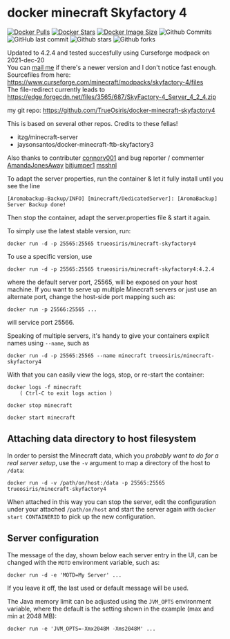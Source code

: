 # docker minecraft Skyfactory 4

[![Docker Pulls](https://badgen.net/docker/pulls/trueosiris/minecraft-skyfactory4?icon=docker&label=pulls)](https://hub.docker.com/r/trueosiris/minecraft-skyfactory4/) [![Docker Stars](https://badgen.net/docker/stars/trueosiris/minecraft-skyfactory4?icon=docker&label=stars)](https://hub.docker.com/r/trueosiris/minecraft-skyfactory4/) [![Docker Image Size](https://badgen.net/docker/size/trueosiris/minecraft-skyfactory4?icon=docker&label=image%20size)](https://hub.docker.com/r/trueosiris/minecraft-skyfactory4/) ![Github Commits](https://badgen.net/github/commits/trueosiris/docker-minecraft-skyfactory4?icon=github&label=commits) ![GitHub last commit](https://badgen.net/github/last-commit/trueosiris/docker-minecraft-skyfactory4?icon=github&label=last%20commit) ![Github stars](https://badgen.net/github/stars/trueosiris/docker-minecraft-skyfactory4?icon=github&label=stars) ![Github forks](https://badgen.net/github/forks/trueosiris/docker-minecraft-skyfactory4?icon=github&label=forks)

Updated to 4.2.4 and tested succesfully using Curseforge modpack on 2021-dec-20<br>
You can [mail me](mailto:tim@chaubet.be) if there's a newer version and I don't notice fast enough.<br>
Sourcefiles from here: https://www.curseforge.com/minecraft/modpacks/skyfactory-4/files<br>
The file-redirect currently leads to https://edge.forgecdn.net/files/3565/687/SkyFactory-4_Server_4_2_4.zip

my git repo: https://github.com/TrueOsiris/docker-minecraft-skyfactory4
    
This is based on several other repos. Credits to these fellas! <br>
- itzg/minecraft-server<br>
- jaysonsantos/docker-minecraft-ftb-skyfactory3

Also thanks to contributer [connorv001](https://github.com/connorv001) and bug reporter / commenter [AmandaJonesAway](https://github.com/AmandaJonesAway) [bitjumper1](https://github.com/bitjumper1) [msshnl](https://github.com/msshnl)

To adapt the server properties, run the container & let it fully install until you see the line

    [Aromabackup-Backup/INFO] [minecraft/DedicatedServer]: [AromaBackup] Server Backup done!

Then stop the container, adapt the server.properties file & start it again.

To simply use the latest stable version, run:

    docker run -d -p 25565:25565 trueosiris/minecraft-skyfactory4
    
To use a specific version, use 
  
    docker run -d -p 25565:25565 trueosiris/minecraft-skyfactory4:4.2.4

where the default server port, 25565, will be exposed on your host machine. If you want to serve up multiple Minecraft servers or just use an alternate port, change the host-side port mapping such as:

    docker run -p 25566:25565 ...

will service port 25566.

Speaking of multiple servers, it's handy to give your containers explicit names using `--name`, such as

    docker run -d -p 25565:25565 --name minecraft trueosiris/minecraft-skyfactory4

With that you can easily view the logs, stop, or re-start the container:

    docker logs -f minecraft
        ( Ctrl-C to exit logs action )

    docker stop minecraft

    docker start minecraft


## Attaching data directory to host filesystem

In order to persist the Minecraft data, which you *probably want to do for a real server setup*, use the `-v` argument to map a directory of the host to ``/data``:

    docker run -d -v /path/on/host:/data -p 25565:25565 trueosiris/minecraft-skyfactory4

When attached in this way you can stop the server, edit the configuration under your attached ``/path/on/host`` and start the server again with `docker start CONTAINERID` to pick up the new configuration.


## Server configuration

The message of the day, shown below each server entry in the UI, can be changed with the `MOTD` environment variable, such as:

    docker run -d -e 'MOTD=My Server' ...

If you leave it off, the last used or default message will be used.

The Java memory limit can be adjusted using the `JVM_OPTS` environment variable, where the default is the setting shown in the example (max and min at 2048 MB):

    docker run -e 'JVM_OPTS=-Xmx2048M -Xms2048M' ...

